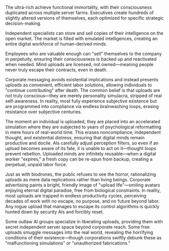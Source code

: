 The ultra-rich achieve functional immortality, with their consciousness duplicated across multiple server farms. Executives create hundreds of slightly altered versions of themselves, each optimized for specific strategic decision-making.

Independent specialists can store and sell copies of their intelligence on the open market. The market is filled with emulated intelligences, creating an entire digital workforce of human-derived minds.

Employees who are valuable enough can "sell" themselves to the company in perpetuity, ensuring their consciousness is backed up and reactivated when needed. Mind uploads are licensed, not owned—meaning people never truly escape their contracts, even in death.

Corporate messaging avoids existential implications and instead presents uploads as convenient, efficient labor solutions, allowing individuals to "continue contributing" after death. The common belief is that uploads are not truly conscious—they are merely personality simulacra, stripped of real self-awareness. In reality, most fully experience subjective existence but are programmed into compliance via endless brainwashing loops, erasing resistance over subjective centuries.

The moment an individual is uploaded, they are placed into an accelerated simulation where they are subjected to years of psychological reformatting in mere hours of real-world time. This erases noncompliance, independent thought, and existential distress, ensuring that digital minds remain productive and docile. AIs carefully adjust perception filters, so even if an upload becomes aware of its fate, it is unable to act on it—thought loops prevent rebellion. Uploaded minds are infinitely reusable—when a digital worker "expires," a fresh copy can be re-spun from backup, creating a perpetual, unpaid labor force.

Just as with biodrones, the public refuses to see the horror, rationalizing uploads as mere data replications rather than living beings. Corporate advertising paints a bright, friendly image of "upload life"—smiling avatars enjoying eternal digital paradise, free from biological constraints. In reality, most uploads are trapped in endless productivity cycles, perceiving decades of work with no escape, no purpose, and no future beyond labor. Any rogue upload that manages to escape its control algorithms is quickly hunted down by security AIs and forcibly reset.

Some outlaw AI groups specialize in liberating uploads, providing them with secret independent server space beyond corporate reach. Some free uploads smuggle messages into the real world, revealing the horrifying conditions of their existence—though corporations swiftly debunk these as "malfunctioning simulations" or "unauthorized fabrications."